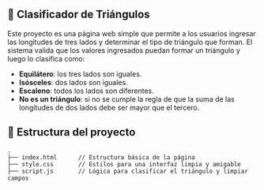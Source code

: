 ## 🔺 Clasificador de Triángulos

Este proyecto es una página web simple que permite a los usuarios ingresar las longitudes de tres lados y determinar el tipo de triángulo que forman. El sistema valida que los valores ingresados puedan formar un triángulo y luego lo clasifica como:

- **Equilátero**: los tres lados son iguales.
- **Isósceles**: dos lados son iguales.
- **Escaleno**: todos los lados son diferentes.
- **No es un triángulo**: si no se cumple la regla de que la suma de las longitudes de dos lados debe ser mayor que el tercero.

## 📁 Estructura del proyecto

```plaintext
.
├── index.html      // Estructura básica de la página
├── style.css       // Estilos para una interfaz limpia y amigable
├── script.js       // Lógica para clasificar el triángulo y limpiar campos
